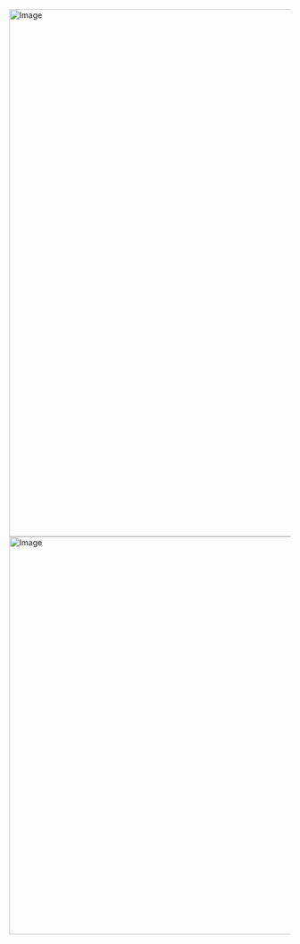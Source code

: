 <img width="998" height="944" alt="Image" src="https://github.com/user-attachments/assets/c25f8035-edc6-447b-a6e2-b75c7a344222" />

<img width="999" height="712" alt="Image" src="https://github.com/user-attachments/assets/f59702f6-f188-4854-b319-6e7431b9fa3e" />